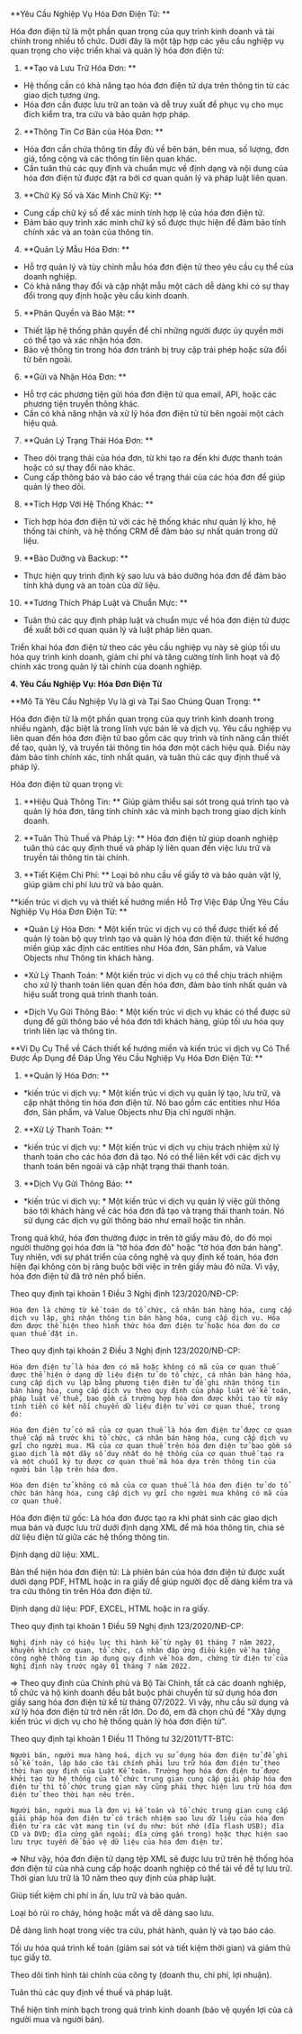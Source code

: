 <!--Em tìm hiểu cở sở pháp lý từ thông tư 78 và nghị định 123-->
<!--có các qui định cần lưu ý sau:-->
<!--Một vài Lợi ích của hóa đơn điện tử:-->
   
**Yêu Cầu Nghiệp Vụ Hóa Đơn Điện Tử: **

Hóa đơn điện tử là một phần quan trọng của quy trình kinh doanh và tài chính trong nhiều tổ chức. Dưới đây là một tập hợp các yêu cầu nghiệp vụ quan trọng cho việc triển khai và quản lý hóa đơn điện tử:

1. **Tạo và Lưu Trữ Hóa Đơn: **
- Hệ thống cần có khả năng tạo hóa đơn điện tử dựa trên thông tin từ các giao dịch tương ứng.
- Hóa đơn cần được lưu trữ an toàn và dễ truy xuất để phục vụ cho mục đích kiểm tra, tra cứu và bảo quản hợp pháp.

2. **Thông Tin Cơ Bản của Hóa Đơn: **
- Hóa đơn cần chứa thông tin đầy đủ về bên bán, bên mua, số lượng, đơn giá, tổng cộng và các thông tin liên quan khác.
- Cần tuân thủ các quy định và chuẩn mực về định dạng và nội dung của hóa đơn điện tử được đặt ra bởi cơ quan quản lý và pháp luật liên quan.

3. **Chữ Ký Số và Xác Minh Chữ Ký: **
- Cung cấp chữ ký số để xác minh tính hợp lệ của hóa đơn điện tử.
- Đảm bảo quy trình xác minh chữ ký số được thực hiện để đảm bảo tính chính xác và an toàn của thông tin.

4. **Quản Lý Mẫu Hóa Đơn: **
- Hỗ trợ quản lý và tùy chỉnh mẫu hóa đơn điện tử theo yêu cầu cụ thể của doanh nghiệp.
- Có khả năng thay đổi và cập nhật mẫu một cách dễ dàng khi có sự thay đổi trong quy định hoặc yêu cầu kinh doanh.

5. **Phân Quyền và Bảo Mật: **
- Thiết lập hệ thống phân quyền để chỉ những người được ủy quyền mới có thể tạo và xác nhận hóa đơn.
- Bảo vệ thông tin trong hóa đơn tránh bị truy cập trái phép hoặc sửa đổi từ bên ngoài.

6. **Gửi và Nhận Hóa Đơn: **
- Hỗ trợ các phương tiện gửi hóa đơn điện tử qua email, API, hoặc các phương tiện truyền thông khác.
- Cần có khả năng nhận và xử lý hóa đơn điện tử từ bên ngoài một cách hiệu quả.

7. **Quản Lý Trạng Thái Hóa Đơn: **
- Theo dõi trạng thái của hóa đơn, từ khi tạo ra đến khi được thanh toán hoặc có sự thay đổi nào khác.
- Cung cấp thông báo và báo cáo về trạng thái của các hóa đơn để giúp quản lý theo dõi.

8. **Tích Hợp Với Hệ Thống Khác: **
- Tích hợp hóa đơn điện tử với các hệ thống khác như quản lý kho, hệ thống tài chính, và hệ thống CRM để đảm bảo sự nhất quán trong dữ liệu.

9. **Bảo Dưỡng và Backup: **
- Thực hiện quy trình định kỳ sao lưu và bảo dưỡng hóa đơn để đảm bảo tính khả dụng và an toàn của dữ liệu.

10. **Tương Thích Pháp Luật và Chuẩn Mực: **
- Tuân thủ các quy định pháp luật và chuẩn mực về hóa đơn điện tử được đề xuất bởi cơ quan quản lý và luật pháp liên quan.

Triển khai hóa đơn điện tử theo các yêu cầu nghiệp vụ này sẽ giúp tối ưu hóa quy trình kinh doanh, giảm chi phí và tăng cường tính linh hoạt và độ chính xác trong quản lý tài chính của doanh nghiệp.




**4. Yêu Cầu Nghiệp Vụ: Hóa Đơn Điện Tử**

**Mô Tả Yêu Cầu Nghiệp Vụ là gì và Tại Sao Chúng Quan Trọng: **

Hóa đơn điện tử là một phần quan trọng của quy trình kinh doanh trong nhiều ngành, đặc biệt là trong lĩnh vực bán lẻ và dịch vụ. Yêu cầu nghiệp vụ liên quan đến hóa đơn điện tử bao gồm các quy trình và tính năng cần thiết để tạo, quản lý, và truyền tải thông tin hóa đơn một cách hiệu quả. Điều này đảm bảo tính chính xác, tính nhất quán, và tuân thủ các quy định thuế và pháp lý.

Hóa đơn điện tử quan trọng vì:

1. **Hiệu Quả Thông Tin: ** Giúp giảm thiểu sai sót trong quá trình tạo và quản lý hóa đơn, tăng tính chính xác và minh bạch trong giao dịch kinh doanh.

2. **Tuân Thủ Thuế và Pháp Lý: ** Hóa đơn điện tử giúp doanh nghiệp tuân thủ các quy định thuế và pháp lý liên quan đến việc lưu trữ và truyền tải thông tin tài chính.

3. **Tiết Kiệm Chi Phí: ** Loại bỏ nhu cầu về giấy tờ và bảo quản vật lý, giúp giảm chi phí lưu trữ và bảo quản.

**kiến trúc vi dịch vụ và thiết kế hướng miền Hỗ Trợ Việc Đáp Ứng Yêu Cầu Nghiệp Vụ Hóa Đơn Điện Tử: **

- *Quản Lý Hóa Đơn: * Một kiến trúc vi dịch vụ có thể được thiết kế để quản lý toàn bộ quy trình tạo và quản lý hóa đơn điện tử. thiết kế hướng miền giúp xác định các entities như Hóa đơn, Sản phẩm, và Value Objects như Thông tin khách hàng.

- *Xử Lý Thanh Toán: * Một kiến trúc vi dịch vụ có thể chịu trách nhiệm cho xử lý thanh toán liên quan đến hóa đơn, đảm bảo tính nhất quán và hiệu suất trong quá trình thanh toán.

- *Dịch Vụ Gửi Thông Báo: * Một kiến trúc vi dịch vụ khác có thể được sử dụng để gửi thông báo về hóa đơn tới khách hàng, giúp tối ưu hóa quy trình liên lạc và thông tin.

**Ví Dụ Cụ Thể về Cách thiết kế hướng miền và kiến trúc vi dịch vụ Có Thể Được Áp Dụng để Đáp Ứng Yêu Cầu Nghiệp Vụ Hóa Đơn Điện Tử: **

1. **Quản lý Hóa Đơn: **
- *kiến trúc vi dịch vụ: * Một kiến trúc vi dịch vụ quản lý tạo, lưu trữ, và cập nhật thông tin hóa đơn điện tử. Nó bao gồm các entities như Hóa đơn, Sản phẩm, và Value Objects như Địa chỉ người nhận.

2. **Xử Lý Thanh Toán: **
- *kiến trúc vi dịch vụ: * Một kiến trúc vi dịch vụ chịu trách nhiệm xử lý thanh toán cho các hóa đơn đã tạo. Nó có thể liên kết với các dịch vụ thanh toán bên ngoài và cập nhật trạng thái thanh toán.

3. **Dịch Vụ Gửi Thông Báo: **
- *kiến trúc vi dịch vụ: * Một kiến trúc vi dịch vụ quản lý việc gửi thông báo tới khách hàng về các hóa đơn đã tạo và trạng thái thanh toán. Nó sử dụng các dịch vụ gửi thông báo như email hoặc tin nhắn.

<!--Bằng cách này, sự kết hợp giữa thiết kế hướng miền và kiến trúc vi dịch vụ giúp xác định và phân loại các chức năng cụ thể của quy trình hóa đơn điện tử, đảm bảo tính nhất quán, linh hoạt, và hiệu suất trong việc đáp ứng yêu cầu nghiệp vụ liên quan.-->


Trong quá khứ, hóa đơn thường được in trên tờ giấy màu đỏ, do đó mọi người thường gọi hóa đơn là "tờ hóa đơn đỏ" hoặc "tờ hóa đơn bán hàng". Tuy nhiên, với sự phát triển của công nghệ và quy định kế toán, hóa đơn hiện đại không còn bị ràng buộc bởi việc in trên giấy màu đỏ nữa. Vì vậy, hóa đơn điện tử đã trở nên phổ biến.

<!--CÁC KHÁI NIỆM, THÔNG TIN LIÊN QUAN VÀ qui định pháp luật-->

<!--Hóa đơn-->

Theo quy định tại khoản 1 Điều 3 Nghị định 123/2020/NĐ-CP:

```
Hóa đơn là chứng từ kế toán do tổ chức, cá nhân bán hàng hóa, cung cấp dịch vụ lập, ghi nhận thông tin bán hàng hóa, cung cấp dịch vụ. Hóa đơn được thể hiện theo hình thức hóa đơn điện tử hoặc hóa đơn do cơ quan thuế đặt in.
```

<!--Hóa đơn điện tử-->

Theo quy định tại khoản 2 Điều 3 Nghị định 123/2020/NĐ-CP:

```
Hóa đơn điện tử là hóa đơn có mã hoặc không có mã của cơ quan thuế được thể hiện ở dạng dữ liệu điện tử do tổ chức, cá nhân bán hàng hóa, cung cấp dịch vụ lập bằng phương tiện điện tử để ghi nhận thông tin bán hàng hóa, cung cấp dịch vụ theo quy định của pháp luật về kế toán, pháp luật về thuế, bao gồm cả trường hợp hóa đơn được khởi tạo từ máy tính tiền có kết nối chuyển dữ liệu điện tử với cơ quan thuế, trong đó:

Hóa đơn điện tử có mã của cơ quan thuế là hóa đơn điện tử được cơ quan thuế cấp mã trước khi tổ chức, cá nhân bán hàng hóa, cung cấp dịch vụ gửi cho người mua. Mã của cơ quan thuế trên hóa đơn điện tử bao gồm số giao dịch là một dãy số duy nhất do hệ thống của cơ quan thuế tạo ra và một chuỗi ký tự được cơ quan thuế mã hóa dựa trên thông tin của người bán lập trên hóa đơn.

Hóa đơn điện tử không có mã của cơ quan thuế là hóa đơn điện tử do tổ chức bán hàng hóa, cung cấp dịch vụ gửi cho người mua không có mã của cơ quan thuế.
```

<!--"Hóa đơn điện tử gốc" và "Bản thể hiện hóa đơn điện tử"-->
<!--Hóa đơn điện tử gốc-->

Hóa đơn điện tử gốc: Là hóa đơn được tạo ra khi phát sinh các giao dịch mua bán và được lưu trữ dưới định dạng XML để mã hóa thông tin, chia sẻ dữ liệu điện tử giữa các hệ thống thông tin.

Định dạng dữ liệu: XML.

<!--Bản thể hiện hóa đơn điện tử-->

Bản thể hiện hóa đơn điện tử: Là phiên bản của hóa đơn điện tử được xuất dưới dạng PDF, HTML hoặc in ra giấy để giúp người đọc dễ dàng kiểm tra và tra cứu thông tin trên Hóa đơn điện tử.

Định dạng dữ liệu: PDF, EXCEL, HTML hoặc in ra giấy.

<!--Bắt buộc sử dụng hóa đơn điện tử từ 01/07/2022.-->

Theo quy định tại khoản 1 Điều 59 Nghị định 123/2020/NĐ-CP:

```
Nghị định này có hiệu lực thi hành kể từ ngày 01 tháng 7 năm 2022, khuyến khích cơ quan, tổ chức, cá nhân đáp ứng điều kiện về hạ tầng công nghệ thông tin áp dụng quy định về hóa đơn, chứng từ điện tử của Nghị định này trước ngày 01 tháng 7 năm 2022.
```

=> Theo quy định của Chính phủ và Bộ Tài Chính, tất cả các doanh nghiệp, tổ chức và hộ kinh doanh đều bắt buộc phải chuyển từ sử dụng hóa đơn giấy sang hóa đơn điện tử kể từ tháng 07/2022. Vì vậy, nhu cầu sử dụng và xử lý hóa đơn điện tử trở nên rất lớn. Do đó, em đã chọn chủ đề "Xây dựng kiến trúc vi dịch vụ cho hệ thống quản lý hóa đơn điện tử".

<!--Lưu trữ hóa đơn điện tử như thế nào?-->

Theo quy định tại khoản 1 Điều 11 Thông tư 32/2011/TT-BTC:

```
Người bán, người mua hàng hoá, dịch vụ sử dụng hóa đơn điện tử để ghi sổ kế toán, lập báo cáo tài chính phải lưu trữ hóa đơn điện tử theo thời hạn quy định của Luật Kế toán. Trường hợp hóa đơn điện tử được khởi tạo từ hệ thống của tổ chức trung gian cung cấp giải pháp hóa đơn điện tử thì tổ chức trung gian này cũng phải thực hiện lưu trữ hóa đơn điện tử theo thời hạn nêu trên.

Người bán, người mua là đơn vị kế toán và tổ chức trung gian cung cấp giải pháp hóa đơn điện tử có trách nhiệm sao lưu dữ liệu của hóa đơn điện tử ra các vật mang tin (ví dụ như: bút nhớ (đĩa flash USB); đĩa CD và DVD; đĩa cứng gắn ngoài; đĩa cứng gắn trong) hoặc thực hiện sao lưu trực tuyến để bảo vệ dữ liệu của hóa đơn điện tử.
```

=> Như vậy, hóa đơn điện tử dạng tệp XML sẽ được lưu trữ trên hệ thống hóa đơn điện tử của nhà cung cấp hoặc doanh nghiệp có thể tải về để tự lưu trữ. Thời gian lưu trữ là 10 năm theo quy định của pháp luật.

<!--Một số lợi ích của hóa đơn điện tử:-->

Giúp tiết kiệm chi phí in ấn, lưu trữ và bảo quản.

Loại bỏ rủi ro cháy, hỏng hoặc mất và dễ dàng sao lưu.

Dễ dàng linh hoạt trong việc tra cứu, phát hành, quản lý và tạo báo cáo.

Tối ưu hóa quá trình kế toán (giảm sai sót và tiết kiệm thời gian) và giảm thủ tục giấy tờ.

Theo dõi tình hình tài chính của công ty (doanh thu, chi phí, lợi nhuận).

Tuân thủ các quy định về thuế và pháp luật.

Thể hiện tính minh bạch trong quá trình kinh doanh (bảo vệ quyền lợi của cả người mua và người bán).
